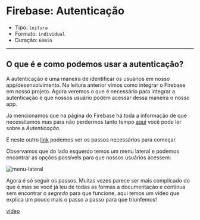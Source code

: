 # Firebase: Autenticação

- Tipo: `leitura`
- Formato: `individual`
- Duração: `60min`

***

## O que é e como podemos usar a autenticação?

A autenticação é uma maneira de identificar os usuários em nosso
app/desenvolvimento. Na leitura anterior vimos como integrar o Firebase em nosso
projeto. Agora veremos o que é necessário para integrar a autenticação e que
nossos usuário podem acessar dessa maneira o nosso app.

Já mencionamos que na página do Firebase há toda a informação de que
necessitamos mas para não perdermos tanto tempo
[aqui](https://firebase.google.com/docs/auth/?authuser=0) você pode ler sobre a
*Autenticação*.

E neste outro [link](https://firebase.google.com/docs/auth/web/start?authuser=0)
podemos ver os passos necessários para começar.

Observamos que do lado esquerdo temos um menu lateral e podemos encontrar as
opções possívels para que nossos usuários acessem:

![menu-lateral](https://user-images.githubusercontent.com/25912510/54453138-b013e780-4724-11e9-948b-fcb82bba53a7.png)

Agora é só seguir os passos. Muitas vezes parece ser mais complicado do que é
mas se você já leu de todas as formas a documentação e continua sem encontrar o
*segredo* para que funcione, aqui temos um vídeo que explica um pouco mais o
passo a passo para que triunfemos!

[vídeo](https://www.youtube.com/watch?v=Ao7zGGUypWI)
